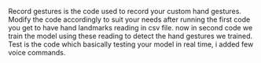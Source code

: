 Record gestures is the code used to record your custom hand gestures. Modify the code accordingly to suit your needs 
after running the first code you get to have hand landmarks reading in csv file. now in second code we train the model using these reading to detect the hand gestures we trained.
Test is the code which basically testing your model in real time, i added few voice commands.
